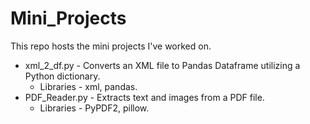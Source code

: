 # Mini_Projects
This repo hosts the mini projects I've worked on.

- xml_2_df.py - Converts an XML file to Pandas Dataframe utilizing a Python dictionary.<br>
  - Libraries - xml, pandas.<br>
- PDF_Reader.py - Extracts text and images from a PDF file.
  - Libraries - PyPDF2, pillow.<br>